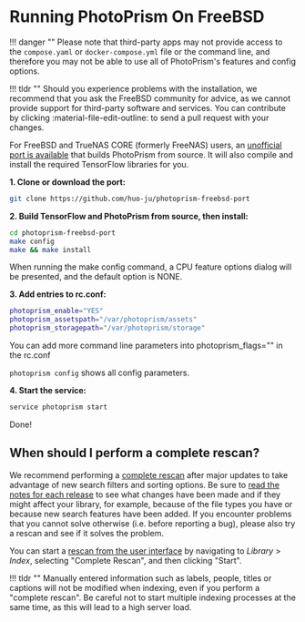 # Running PhotoPrism On FreeBSD

!!! danger ""
    Please note that third-party apps may not provide access to the `compose.yaml` or `docker-compose.yml` file or the command line, and therefore you may not be able to use all of PhotoPrism's features and config options.

!!! tldr ""
    Should you experience problems with the installation, we recommend that you ask the FreeBSD community for advice, as we cannot provide support for third-party software and services. You can contribute by clicking :material-file-edit-outline: to send a pull request with your changes.

For FreeBSD and TrueNAS CORE (formerly FreeNAS) users, an [unofficial port is available](https://github.com/huo-ju/photoprism-freebsd-port) that builds PhotoPrism from source. It will also compile and install the required TensorFlow libraries for you.

**1. Clone or download the port:**

```bash
git clone https://github.com/huo-ju/photoprism-freebsd-port
```

**2. Build TensorFlow and PhotoPrism from source, then install:**

```bash
cd photoprism-freebsd-port
make config
make && make install
```

When running the make config command, a CPU feature options dialog will be presented, and the default option is NONE.

**3. Add entries to rc.conf:**

```bash
photoprism_enable="YES"
photoprism_assetspath="/var/photoprism/assets"
photoprism_storagepath="/var/photoprism/storage"
```

You can add more command line parameters into photoprism_flags="" in the rc.conf

`photoprism config` shows all config parameters. 

**4. Start the service:**

```bash
service photoprism start
```

Done!

## When should I perform a complete rescan?

We recommend performing a [complete rescan](../../user-guide/library/originals.md#when-should-complete-rescan-be-selected) after major updates to take advantage of new search filters and sorting options. Be sure to [read the notes for each release](../../release-notes.md) to see what changes have been made and if they might affect your library, for example, because of the file types you have or because new search features have been added. If you encounter problems that you cannot solve otherwise (i.e. before reporting a bug), please also try a rescan and see if it solves the problem.

You can start a [rescan from the user interface](../../user-guide/library/originals.md) by navigating to *Library* > *Index*, selecting "Complete Rescan", and then clicking "Start".

!!! tldr ""
    Manually entered information such as labels, people, titles or captions will not be modified when indexing, even if you perform a "complete rescan". Be careful not to start multiple indexing processes at the same time, as this will lead to a high server load.
